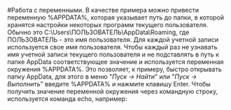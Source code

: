 #Работа с переменными.
В качестве примера можно привести переменную %APPDATA%, которая указывает путь до папки, в которой хранятся настройки некоторых программ текущего пользователя. Обычно это C:\Users\ПОЛЬЗОВАТЕЛЬ\AppData\Roaming, где ПОЛЬЗОВАТЕЛЬ - это имя пользователя. Для каждой учетной записи используется свое имя пользователя. 
Чтобы каждый раз не узнавать имя учетной записи текущего пользователя и не подставлять в путь к папке AppData соответствующее значение и используется переменная окружения %APPDATA%.
Это позволяет, к примеру, быстро открывать папку AppData, для этого в меню "*Пуск -> Найти*" или "*Пуск -> Выполнить*" введите %APPDATA% и нажмите клавишу Enter.
Чтобы получить значение переменной окружения через командную строку, используется команда echo, например:
